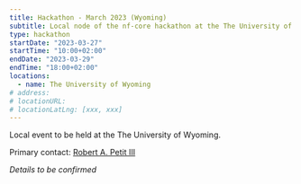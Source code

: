 ```yaml
---
title: Hackathon - March 2023 (Wyoming)
subtitle: Local node of the nf-core hackathon at the The University of Wyoming.
type: hackathon
startDate: "2023-03-27"
startTime: "10:00+02:00"
endDate: "2023-03-29"
endTime: "18:00+02:00"
locations:
  - name: The University of Wyoming
# address:
# locationURL:
# locationLatLng: [xxx, xxx]
---
```


Local event to be held at the The University of Wyoming.

Primary contact: [<i class="fab fa-slack"></i> Robert A. Petit III](https://nfcore.slack.com/team/U01PGBF4P0R)

_Details to be confirmed_
